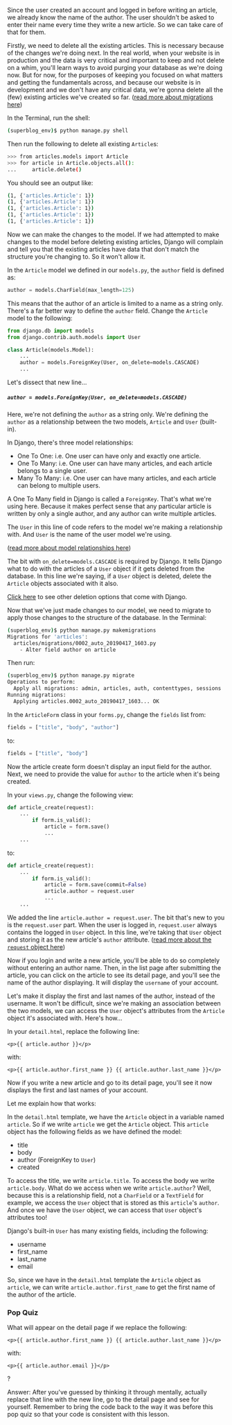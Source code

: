 Since the user created an account and logged in before writing an article, we already know the name of the author. The user shouldn't be asked to enter their name every time they write a new article. So we can take care of that for them.

Firstly, we need to delete all the existing articles. This is necessary because of the changes we're doing next. In the real world, when your website is in production and the data is very critical and important to keep and not delete on a whim, you'll learn ways to avoid purging your database as we're doing now. But for now, for the purposes of keeping you focused on what matters and getting the fundamentals across, and because our website is in development and we don't have any critical data, we're gonna delete all the (few) existing articles we've created so far. ([read more about migrations here](https://docs.djangoproject.com/en/2.2/topics/migrations/#more-advanced-migrations))

In the Terminal, run the shell:
```bash
(superblog_env)$ python manage.py shell
```
Then run the following to delete all existing `Article`s:
```bash
>>> from articles.models import Article
>>> for article in Article.objects.all():
...     article.delete()
```
You should see an output like:
```bash
(1, {'articles.Article': 1})
(1, {'articles.Article': 1})
(1, {'articles.Article': 1})
(1, {'articles.Article': 1})
(1, {'articles.Article': 1})
```

Now we can make the changes to the model. If we had attempted to make changes to the model before deleting existing articles, Django will complain and tell you that the existing articles have data that don't match the structure you're changing to. So it won't allow it.

In the `Article` model we defined in our `models.py`, the `author` field is defined as:
```python
author = models.CharField(max_length=125)
```
This means that the author of an article is limited to a name as a string only. There's a far better way to define the `author` field. Change the `Article` model to the following:
```python
from django.db import models
from django.contrib.auth.models import User

class Article(models.Model):
    ...
    author = models.ForeignKey(User, on_delete=models.CASCADE)
    ...
```
Let's dissect that new line...

##### `author = models.ForeignKey(User, on_delete=models.CASCADE)`
Here, we're not defining the `author` as a string only. We're defining the `author` as a relationship between the two models, `Article` and `User` (built-in).

In Django, there's three model relationships:
- One To One: i.e. One user can have only and exactly one article.
- One To Many: i.e. One user can have many articles, and each article belongs to a single user.
- Many To Many: i.e. One user can have many articles, and each article can belong to multiple users.

A One To Many field in Django is called a `ForeignKey`. That's what we're using here. Because it makes perfect sense that any particular article is written by only a single author, and any author can write multiple articles.

The `User` in this line of code refers to the model we're making a relationship with. And `User` is the name of the user model we're using.

([read more about model relationships here](https://docs.djangoproject.com/en/2.2/topics/db/models/#relationships))

The bit with `on_delete=models.CASCADE` is required by Django. It tells Django what to do with the articles of a `User` object if it gets deleted from the database. In this line we're saying, if a `User` object is deleted, delete the `Article` objects associated with it also.

[Click here](https://docs.djangoproject.com/en/2.1/ref/models/fields/#django.db.models.ForeignKey.on_delete) to see other deletion options that come with Django.

Now that we've just made changes to our model, we need to migrate to apply those changes to the structure of the database. In the Terminal:
```bash
(superblog_env)$ python manage.py makemigrations
Migrations for 'articles':
  articles/migrations/0002_auto_20190417_1603.py
    - Alter field author on article
```
Then run:
```bash
(superblog_env)$ python manage.py migrate
Operations to perform:
  Apply all migrations: admin, articles, auth, contenttypes, sessions
Running migrations:
  Applying articles.0002_auto_20190417_1603... OK
```

In the `ArticleForm` class in your `forms.py`, change the `fields` list from:
```python
fields = ["title", "body", "author"]
```
to:
```python
fields = ["title", "body"]
```

Now the article create form doesn't display an input field for the author. Next, we need to provide the value for `author` to the article when it's being created.

In your `views.py`, change the following view:
```python
def article_create(request):
    ...
        if form.is_valid():
            article = form.save()
            ...
    ...
```
to:
```python
def article_create(request):
    ...
        if form.is_valid():
            article = form.save(commit=False)
            article.author = request.user
            ...
    ...
```

We added the line `article.author = request.user`. The bit that's new to you is the `request.user` part. When the user is logged in, `request.user` always contains the logged in `User` object. In this line, we're taking that `User` object and storing it as the new article's `author` attribute. ([read more about the `request` object here](https://docs.djangoproject.com/en/2.2/ref/request-response/))

Now if you login and write a new article, you'll be able to do so completely without entering an author name. Then, in the list page after submitting the article, you can click on the article to see its detail page, and you'll see the name of the author displaying. It will display the `username` of your account.

Let's make it display the first and last names of the author, instead of the username. It won't be difficult, since we're making an association between the two models, we can access the `User` object's attributes from the `Article` object it's associated with. Here's how...

In your `detail.html`, replace the following line:
```django
<p>{{ article.author }}</p>
```
with:
```django
<p>{{ article.author.first_name }} {{ article.author.last_name }}</p>
```

Now if you write a new article and go to its detail page, you'll see it now displays the first and last names of your account.

Let me explain how that works:

In the `detail.html` template, we have the `Article` object in a variable named `article`. So if we write `article` we get the `Article` object. This `article` object has the following fields as we have defined the model:
- title
- body
- author (ForeignKey to `User`)
- created

To access the title, we write `article.title`. To access the body we write `article.body`. What do we access when we write `article.author`? Well, because this is a relationship field, not a `CharField` or a `TextField` for example, we access the `User` object that is stored as this `article`'s `author`. And once we have the `User` object, we can access that `User` object's attributes too!

Django's built-in `User` has many existing fields, including the following:
- username
- first_name
- last_name
- email

So, since we have in the `detail.html` template the `Article` object as `article`, we can write `article.author.first_name` to get the first name of the author of the article.

### Pop Quiz
What will appear on the detail page if we replace the following:
```django
<p>{{ article.author.first_name }} {{ article.author.last_name }}</p>
```
with:
```django
<p>{{ article.author.email }}</p>
```
?

Answer: After you've guessed by thinking it through mentally, actually replace that line with the new line, go to the detail page and see for yourself. Remember to bring the code back to the way it was before this pop quiz so that your code is consistent with this lesson.